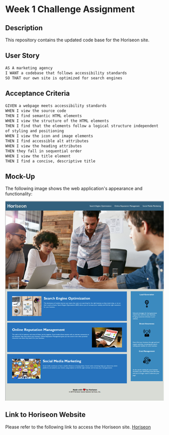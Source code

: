 # Week 1 Challenge Assignment

## Description

This repository contains the updated code base for the Horiseon site.

## User Story

```
AS A marketing agency
I WANT a codebase that follows accessibility standards
SO THAT our own site is optimized for search engines
```

## Acceptance Criteria

```
GIVEN a webpage meets accessibility standards
WHEN I view the source code
THEN I find semantic HTML elements
WHEN I view the structure of the HTML elements
THEN I find that the elements follow a logical structure independent of styling and positioning
WHEN I view the icon and image elements
THEN I find accessible alt attributes
WHEN I view the heading attributes
THEN they fall in sequential order
WHEN I view the title element
THEN I find a concise, descriptive title
```

## Mock-Up

The following image shows the web application's appearance and functionality:

![The Horiseon webpage includes a navigation bar, a header image, and cards with text and images at the bottom of the page.](./Develop/assets/images/horiseon_screenshot.png)

## Link to Horiseon Website

Please refer to the following link to access the Horiseon site.  [Horiseon](https://youtu.be/P4Mu1t5rIXg) 

